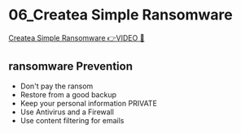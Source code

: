 # 06_Createa Simple Ransomware

[Createa Simple Ransomware 👉VIDEO &#128279;](https://codered.eccouncil.org/courseVideo/Kali-for-Penetration-Testers?lessonId=a787cf36-5689-4ff1-9bf0-274bf7435d16&finalAssessment=false)

## ransomware Prevention

- Don't pay the ransom
- Restore from a good backup
- Keep your personal information PRIVATE
- Use Antivirus and a Firewall
- Use content filtering for emails
